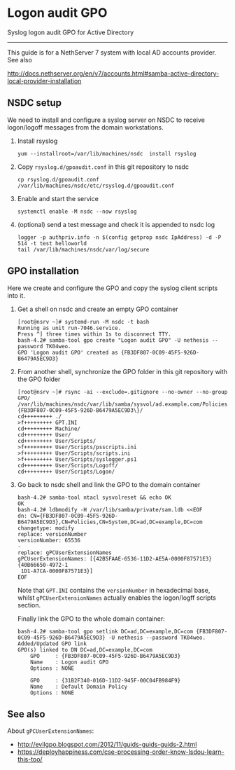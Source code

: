 # Logon audit GPO

Syslog logon audit GPO for Active Directory

----

This guide is for a NethServer 7 system with local AD accounts provider. See also

 http://docs.nethserver.org/en/v7/accounts.html#samba-active-directory-local-provider-installation

## NSDC setup

We need to install and configure a syslog server on NSDC to receive logon/logoff
messages from the domain workstations.

1.  Install rsyslog

        yum --installroot=/var/lib/machines/nsdc  install rsyslog

2.  Copy `rsyslog.d/gpoaudit.conf` in this git repository to nsdc

        cp rsyslog.d/gpoaudit.conf /var/lib/machines/nsdc/etc/rsyslog.d/gpoaudit.conf

3.  Enable and start the service

        systemctl enable -M nsdc --now rsyslog

4.  (optional) send a test message and check it is appended to nsdc log

        logger -p authpriv.info -n $(config getprop nsdc IpAddress) -d -P 514 -t test helloworld
        tail /var/lib/machines/nsdc/var/log/secure

## GPO installation

Here we create and configure the GPO and copy the syslog client scripts into it.

1.  Get a shell on nsdc and create an empty GPO container

        [root@nsrv ~]# systemd-run -M nsdc -t bash
        Running as unit run-7046.service.
        Press ^] three times within 1s to disconnect TTY.
        bash-4.2# samba-tool gpo create "Logon audit GPO" -U nethesis --password TK04weo.
        GPO 'Logon audit GPO' created as {FB3DF807-0C09-45F5-926D-B6479A5EC9D3}

2.  From another shell, synchronize the GPO folder in this git repository with the GPO folder

        [root@nsrv ~]# rsync -ai --exclude=.gitignore --no-owner --no-group GPO/ /var/lib/machines/nsdc/var/lib/samba/sysvol/ad.example.com/Policies/\{FB3DF807-0C09-45F5-926D-B6479A5EC9D3\}/
        cd+++++++++ ./
        >f+++++++++ GPT.INI
        cd+++++++++ Machine/
        cd+++++++++ User/
        cd+++++++++ User/Scripts/
        >f+++++++++ User/Scripts/psscripts.ini
        >f+++++++++ User/Scripts/scripts.ini
        >f+++++++++ User/Scripts/syslogger.ps1
        cd+++++++++ User/Scripts/Logoff/
        cd+++++++++ User/Scripts/Logon/

3.  Go back to nsdc shell and link the GPO to the domain container

        bash-4.2# samba-tool ntacl sysvolreset && echo OK
        OK
        bash-4.2# ldbmodify -H /var/lib/samba/private/sam.ldb <<EOF
        dn: CN={FB3DF807-0C09-45F5-926D-B6479A5EC9D3},CN=Policies,CN=System,DC=ad,DC=example,DC=com
        changetype: modify
        replace: versionNumber
        versionNumber: 65536
        -
        replace: gPCUserExtensionNames
        gPCUserExtensionNames: [{42B5FAAE-6536-11D2-AE5A-0000F87571E3}{40B66650-4972-1
         1D1-A7CA-0000F87571E3}]
        EOF

    Note that `GPT.INI` contains the `versionNumber` in hexadecimal base,
    whilst `gPCUserExtensionNames` actually enables the logon/logff scripts
    section.

    Finally link the GPO to the whole domain container:

        bash-4.2# samba-tool gpo setlink DC=ad,DC=example,DC=com {FB3DF807-0C09-45F5-926D-B6479A5EC9D3} -U nethesis --password TK04weo.
        Added/Updated GPO link
        GPO(s) linked to DN DC=ad,DC=example,DC=com
            GPO     : {FB3DF807-0C09-45F5-926D-B6479A5EC9D3}
            Name    : Logon audit GPO
            Options : NONE

            GPO     : {31B2F340-016D-11D2-945F-00C04FB984F9}
            Name    : Default Domain Policy
            Options : NONE

## See also

About `gPCUserExtensionNames`:

- http://evilgpo.blogspot.com/2012/11/guids-guids-guids-2.html
- https://deployhappiness.com/cse-processing-order-know-lsdou-learn-this-too/